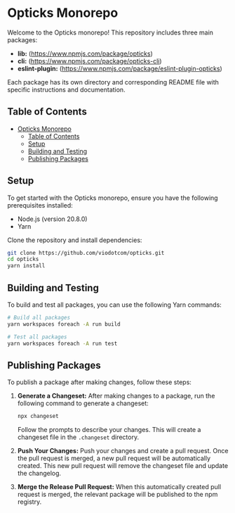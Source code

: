 # Opticks Monorepo

Welcome to the Opticks monorepo! This repository includes three main packages:

- **lib:** (https://www.npmjs.com/package/opticks)
- **cli:** (https://www.npmjs.com/package/opticks-cli)
- **eslint-plugin:** (https://www.npmjs.com/package/eslint-plugin-opticks)

Each package has its own directory and corresponding README file with specific instructions and documentation.

## Table of Contents

- [Opticks Monorepo](#opticks-monorepo)
  - [Table of Contents](#table-of-contents)
  - [Setup](#setup)
  - [Building and Testing](#building-and-testing)
  - [Publishing Packages](#publishing-packages)

## Setup

To get started with the Opticks monorepo, ensure you have the following prerequisites installed:

- Node.js (version 20.8.0)
- Yarn

Clone the repository and install dependencies:

```bash
git clone https://github.com/viodotcom/opticks.git
cd opticks
yarn install
```

## Building and Testing

To build and test all packages, you can use the following Yarn commands:

```bash
# Build all packages
yarn workspaces foreach -A run build

# Test all packages
yarn workspaces foreach -A run test
```

## Publishing Packages

To publish a package after making changes, follow these steps:

1. **Generate a Changeset:**
   After making changes to a package, run the following command to generate a changeset:

   ```bash
   npx changeset
   ```

   Follow the prompts to describe your changes. This will create a changeset file in the `.changeset` directory.

2. **Push Your Changes:**
   Push your changes and create a pull request. Once the pull request is merged, a new pull request will be automatically created. This new pull request will remove the changeset file and update the changelog.

3. **Merge the Release Pull Request:**
   When this automatically created pull request is merged, the relevant package will be published to the npm registry.